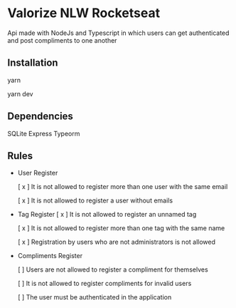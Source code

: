 # Valorize NLW Rocketseat

Api made with NodeJs and Typescript in which users can get authenticated and post compliments to one another

## Installation

yarn 

yarn dev

## Dependencies

SQLite
Express
Typeorm

## Rules

- User Register

  [ x ] It is not allowed to register more than one user with the same email

  [ x ] It is not allowed to register a user without emails

- Tag Register
  [ x ] It is not allowed to register an unnamed tag

  [ x ] It is not allowed to register more than one tag with the same name

  [ x ] Registration by users who are not administrators is not allowed

- Compliments Register

  [ ] Users are not allowed to register a compliment for themselves

  [ ] It is not allowed to register compliments for invalid users

  [ ] The user must be authenticated in the application
